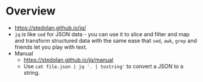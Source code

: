 # Overview

- https://stedolan.github.io/jq/
- `jq` is like `sed` for JSON data - you can use it to slice and filter
  and map and transform structured data with the same ease that `sed`,
  `awk`, `grep` and friends let you play with text.
- Manual
    + https://stedolan.github.io/jq/manual
    + Use `cat file.json | jq '. | tostring'` to convert a JSON to a
      string.
